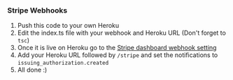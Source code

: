 ### Stripe Webhooks
1. Push this code to your own Heroku
2. Edit the index.ts file with your webhook and Heroku URL (Don't forget to `tsc`)
3. Once it is live on Heroku go to the [Stripe dashboard webhook setting](https://dashboard.stripe.com/webhooks)
4. Add your Heroku URL followed by `/stripe` and set the notifications to `issuing_authorization.created`
5. All done :)